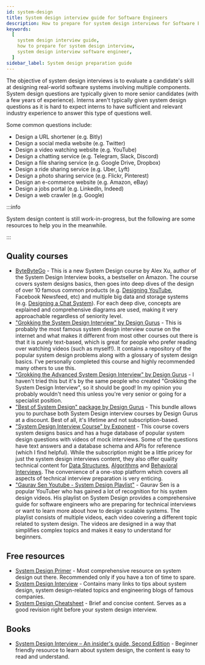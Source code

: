 ```yaml
---
id: system-design
title: System design interview guide for Software Engineers
description: How to prepare for system design interviews for Software Engineers
keywords:
  [
    system design interview guide,
    how to prepare for system design interview,
    system design interview software engineer,
  ]
sidebar_label: System design preparation guide
---
```


<head>
  <meta property="og:image" content="https://www.techinterviewhandbook.org/social/system-design.png" />
</head>

The objective of system design interviews is to evaluate a candidate's skill at designing real-world software systems involving multiple components. System design questions are typically given to more senior candidates (with a few years of experience). Interns aren't typically given system design questions as it is hard to expect interns to have sufficient and relevant industry experience to answer this type of questions well.

Some common questions include:

- Design a URL shortener (e.g. Bitly)
- Design a social media website (e.g. Twitter)
- Design a video watching website (e.g. YouTube)
- Design a chatting service (e.g. Telegram, Slack, Discord)
- Design a file sharing service (e.g. Google Drive, Dropbox)
- Design a ride sharing service (e.g. Uber, Lyft)
- Design a photo sharing service (e.g. Flickr, Pinterest)
- Design an e-commerce website (e.g. Amazon, eBay)
- Design a jobs portal (e.g. LinkedIn, Indeed)
- Design a web crawler (e.g. Google)

:::info

System design content is still work-in-progress, but the following are some resources to help you in the meanwhile.

:::

## Quality courses

- [ByteByteGo](https://bytebytego.com?fpr=techinterviewhandbook) - This is a new System Design course by Alex Xu, author of the System Design Interview books, a bestseller on Amazon. The course covers system designs basics, then goes into deep dives of the design of over 10 famous common products (e.g. [Designing YouTube](https://bytebytego.com/courses/system-design-interview/design-youtube?fpr=techinterviewhandbook), Facebook Newsfeed, etc) and multiple big data and storage systems (e.g. [Designing a Chat System](https://bytebytego.com/courses/system-design-interview/design-a-chat-system?fpr=techinterviewhandbook)). For each deep dive, concepts are explained and comprehensive diagrams are used, making it very approachable regardless of seniority level.
- ["Grokking the System Design Interview" by Design Gurus](https://designgurus.org/link/kJSIoU?url=https%3A%2F%2Fdesigngurus.org%2Fcourse%3Fcourseid%3Dgrokking-the-system-design-interview) - This is probably the most famous system design interview course on the internet and what makes it different from most other courses out there is that it is purely text-based, which is great for people who prefer reading over watching videos (such as myself!). It contains a repository of the popular system design problems along with a glossary of system design basics. I've personally completed this course and highly recommended many others to use this.
- ["Grokking the Advanced System Design Interview" by Design Gurus](https://designgurus.org/link/kJSIoU?url=https%3A%2F%2Fdesigngurus.org%2Fcourse%3Fcourseid%3Dgrokking-the-advanced-system-design-interview) - I haven't tried this but it's by the same people who created "Grokking the System Design Interview", so it should be good! In my opinion you probably wouldn't need this unless you're very senior or going for a specialist position.
- ["Best of System Design" package by Design Gurus](https://designgurus.org/link/kJSIoU?url=https%3A%2F%2Fdesigngurus.org%2Fbundles%3Fbundle_id%3Dbuy-both-system-design-courses) - This bundle allows you to purchase both System Design interview courses by Design Gurus at a discount. Best of all, it's lifetime and not subscription-based.
- ["System Design Interview Course" by Exponent](https://www.tryexponent.com/courses/system-design-interview?ref=techinterviewhandbook) - This course covers system designs basics and has a huge database of popular system design questions with videos of mock interviews. Some of the questions have text answers and a database schema and APIs for reference (which I find helpful). While the subscription might be a little pricey for just the system design interviews content, they also offer quality technical content for [Data Structures](https://www.tryexponent.com/courses/swe-practice?ref=techinterviewhandbook), [Algorithms](https://www.tryexponent.com/courses/algorithms?ref=techinterviewhandbook) and [Behavioral Interviews](https://www.tryexponent.com/courses/behavioral?ref=techinterviewhandbook). The convenience of a one-stop platform which covers all aspects of technical interview preparation is very enticing.
- ["Gaurav Sen Youtube - System Design Playlist"](https://youtu.be/xpDnVSmNFX0) - Gaurav Sen is a popular YouTuber who has gained a lot of recognition for his system design videos. His playlist on System Design provides a comprehensive guide for software engineers who are preparing for technical interviews or want to learn more about how to design scalable systems. The playlist consists of multiple videos, each video covering a different topic related to system design. The videos are designed in a way that simplifies complex topics and makes it easy to understand for beginners.

## Free resources

- [System Design Primer](https://github.com/donnemartin/system-design-primer) - Most comprehensive resource on system design out there. Recommended only if you have a ton of time to spare.
- [System Design Interview](https://github.com/checkcheckzz/system-design-interview) - Contains many links to tips about system design, system design-related topics and engineering blogs of famous companies.
- [System Design Cheatsheet](https://gist.github.com/vasanthk/485d1c25737e8e72759f) - Brief and concise content. Serves as a good revision right before your system design interview.

## Books

- [System Design Interview – An insider's guide, Second Edition](https://www.amazon.com/System-Design-Interview-insiders-Second/dp/B08CMF2CQF) - Beginner friendly resource to learn about system design, the content is easy to read and understand.
